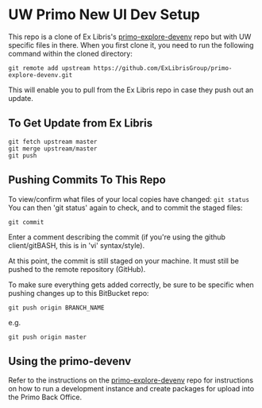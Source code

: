 # UW Primo New UI Dev Setup

This repo is a clone of Ex Libris's [primo-explore-devenv](https://github.com/ExLibrisGroup/primo-explore-devenv) repo but with UW specific files in there. When you first clone it, you need to run the following command within the cloned directory:

`git remote add upstream https://github.com/ExLibrisGroup/primo-explore-devenv.git`

This will enable you to pull from the Ex Libris repo in case they push out an update.

## To Get Update from Ex Libris

```
git fetch upstream master
git merge upstream/master
git push
```

## Pushing Commits To This Repo

To view/confirm what files of your local copies have changed:
`git status`
You can then 'git status' again to check, and to commit the staged files:

`git commit`

Enter a comment describing the commit (if you're using the github client/gitBASH, this is in 'vi' syntax/style).

At this point, the commit is still staged on your machine. It must still be pushed to the remote repository (GitHub).

To make sure everything gets added correctly, be sure to be specific when pushing changes up to this BitBucket repo:

`git push origin BRANCH_NAME`

e.g.

`git push origin master`

## Using the primo-devenv

Refer to the instructions on the [primo-explore-devenv](https://github.com/ExLibrisGroup/primo-explore-devenv) repo for instructions on how to run a development instance and create packages for upload into the Primo Back Office.


